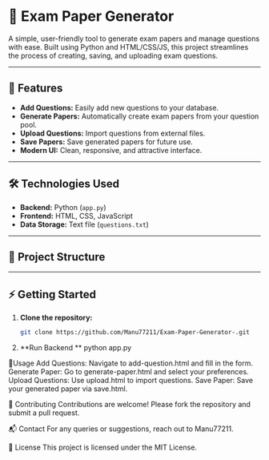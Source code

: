 # 📄 Exam Paper Generator

A simple, user-friendly tool to generate exam papers and manage questions with ease. Built using Python and HTML/CSS/JS, this project streamlines the process of creating, saving, and uploading exam questions.

---

## 🚀 Features

- **Add Questions:** Easily add new questions to your database.
- **Generate Papers:** Automatically create exam papers from your question pool.
- **Upload Questions:** Import questions from external files.
- **Save Papers:** Save generated papers for future use.
- **Modern UI:** Clean, responsive, and attractive interface.

---

## 🛠️ Technologies Used

- **Backend:** Python (`app.py`)
- **Frontend:** HTML, CSS, JavaScript
- **Data Storage:** Text file (`questions.txt`)

---

## 📂 Project Structure






---

## ⚡ Getting Started

1. **Clone the repository:**
   ```sh
   git clone https://github.com/Manu77211/Exam-Paper-Generator-.git

2. **Run Backend **
   python app.py


📖Usage
Add Questions: Navigate to add-question.html and fill in the form.
Generate Paper: Go to generate-paper.html and select your preferences.
Upload Questions: Use upload.html to import questions.
Save Paper: Save your generated paper via save.html.




🤝 Contributing
Contributions are welcome! Please fork the repository and submit a pull request.

📬 Contact
For any queries or suggestions, reach out to Manu77211.

📝 License
This project is licensed under the MIT License.


